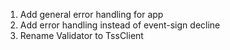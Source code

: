 1. Add general error handling for app
2. Add error handling instead of event-sign decline 
3. Rename Validator to TssClient